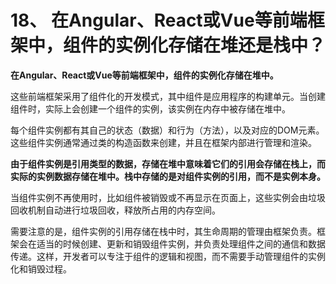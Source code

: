 # 18、 在Angular、React或Vue等前端框架中，组件的实例化存储在堆还是栈中？

**在Angular、React或Vue等前端框架中，组件的实例化存储在堆中。**

这些前端框架采用了组件化的开发模式，其中组件是应用程序的构建单元。当创建组件时，实际上会创建一个组件的实例，该实例在内存中被存储在堆中。

每个组件实例都有其自己的状态（数据）和行为（方法），以及对应的DOM元素。这些组件实例通常通过类的构造函数来创建，并且在框架内部进行管理和渲染。

**由于组件实例是引用类型的数据，存储在堆中意味着它们的引用会存储在栈上，而实际的实例数据存储在堆中。栈中存储的是对组件实例的引用，而不是实例本身。**

当组件实例不再使用时，比如组件被销毁或不再显示在页面上，这些实例会由垃圾回收机制自动进行垃圾回收，释放所占用的内存空间。

需要注意的是，组件实例的引用存储在栈中时，其生命周期的管理由框架负责。框架会在适当的时候创建、更新和销毁组件实例，并负责处理组件之间的通信和数据传递。这样，开发者可以专注于组件的逻辑和视图，而不需要手动管理组件的实例化和销毁过程。
